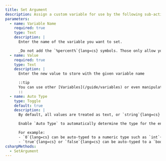 ```yaml
---
title: Set Argument
description: Assign a custom variable for use by the following sub-actions
parameters:
  - name: Variable Name
    required: true
    type: Text
    description: |
      Enter the name of the variable you want to set.

      _Do not add the `%percent%`{lang=cs} symbols. Those only allow you to access your variable in later sub-actions_
  - name: Value
    required: true
    type: Text
    description: |
      Enter the new value to store with the given variable name

      ::tip
      You can use other [Variables](/guide/variables) or even manipulate existing arguments with [Inline Functions](/guide/variables#inline-functions)
      ::
  - name: Auto Type
    type: Toggle
    default: true
    description: |
      By default, all values are treated as text, or `string`{lang=cs} variables.

      Enable `Auto Type` to automatically determine the type for the entered value.

      For example:
      - `0`{lang=cs} can be auto-typed to a numeric type such as `int`{lang=cs} or `long`{lang=cs}
      - `true`{lang=cs} or `false`{lang=cs} can be auto-typed to a `bool`{lang=cs}
csharpMethods:
  - SetArgument
---
```


